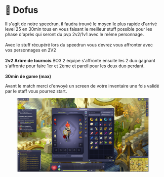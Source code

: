 # 🥚 Dofus

Il s'agit de notre speedrun, il faudra trouvé le moyen le plus rapide d'arrivé level 25 en 30min tous en vous faisant le meilleur stuff possible pour les phase d'après qui seront du pvp 2v2/1v1 avec le même personnage.\
\
Avec le stuff récupéré lors du speedrun vous devrez vous affronter avec vos personnages en 2V2\
\
**2v2** **Arbre de tournois** BO3 2 équipe s'affronte ensuite les 2 duo gagnant s'affronte pour faire 1er et 2ème et pareil pour les deux duo perdant.\
\
**30min de game (max)**

Avant le match merci d'envoyé un screen de votre inventaire une fois validé par le staff vous pourrez start.

<figure><img src="../.gitbook/assets/dofus.png" alt=""><figcaption></figcaption></figure>
